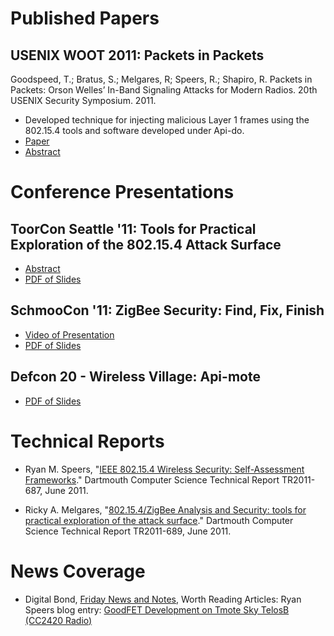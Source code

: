 # Published Papers #

## USENIX WOOT 2011: Packets in Packets ##

Goodspeed, T.; Bratus, S.; Melgares, R; Speers, R.; Shapiro, R. Packets in Packets: Orson Welles’ In-Band Signaling Attacks for Modern Radios. 20th USENIX Security Symposium. 2011.

  * Developed technique for injecting malicious Layer 1 frames using the 802.15.4 tools and software developed under Api-do.
  * [Paper](http://www.usenix.org/events/woot11/tech/final_files/Goodspeed.pdf)
  * [Abstract](http://www.usenix.org/events/woot11/tech/techAbstracts.html#Goodspeed)


# Conference Presentations #

## ToorCon Seattle '11: Tools for Practical Exploration of the 802.15.4 Attack Surface ##
  * [Abstract](http://seattle.toorcon.org/2011/conference.php?id=16)
  * [PDF of Slides](http://code.google.com/p/zigbee-security/downloads/detail?name=802154_Speers_ToorConSeattle_PDF.pdf)

## SchmooCon '11: ZigBee Security: Find, Fix, Finish ##
  * [Video of Presentation](http://www.youtube.com/watch?v=SvCbIOwblqM&feature=player_embedded)
  * [PDF of Slides](http://code.google.com/p/zigbee-security/downloads/detail?name=ZigBeeFFF_SlidesPDF.pdf)

## Defcon 20 - Wireless Village: Api-mote ##
  * [PDF of Slides](http://code.google.com/p/zigbee-security/downloads/detail?name=Defcon20_Apimote_Slides.pdf)

# Technical Reports #

  * Ryan M. Speers, "[IEEE 802.15.4 Wireless Security: Self-Assessment Frameworks](http://www.cs.dartmouth.edu/reports/abstracts/TR2011-687/)." Dartmouth Computer Science Technical Report TR2011-687, June 2011.

  * Ricky A. Melgares, "[802.15.4/ZigBee Analysis and Security: tools for practical exploration of the attack surface](http://www.cs.dartmouth.edu/reports/abstracts/TR2011-689/)." Dartmouth Computer Science Technical Report TR2011-689, June 2011.


# News Coverage #

  * Digital Bond, [Friday News and Notes](http://www.digitalbond.com/2011/04/15/friday-news-and-notes-130/), Worth Reading Articles: Ryan Speers blog entry: [GoodFET Development on Tmote Sky TelosB (CC2420 Radio)](http://rmspeers.com/archives/189)
